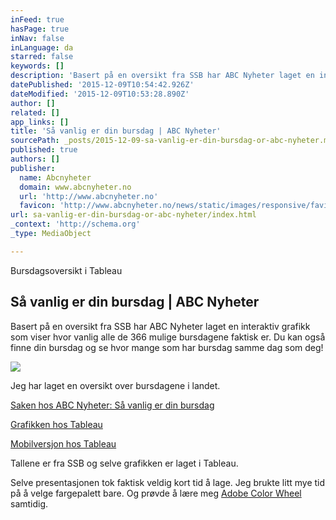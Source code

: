 ```yaml
---
inFeed: true
hasPage: true
inNav: false
inLanguage: da
starred: false
keywords: []
description: 'Basert på en oversikt fra SSB har ABC Nyheter laget en interaktiv grafikk som viser hvor vanlig alle de 366 mulige bursdagene faktisk er. Du kan også finne din bursdag og se hvor mange som har bursdag samme dag som deg! Surfer du på stor skjerm: Men surfer du på mobil: 1.'
datePublished: '2015-12-09T10:54:42.926Z'
dateModified: '2015-12-09T10:53:28.890Z'
author: []
related: []
app_links: []
title: 'Så vanlig er din bursdag | ABC Nyheter'
sourcePath: _posts/2015-12-09-sa-vanlig-er-din-bursdag-or-abc-nyheter.md
published: true
authors: []
publisher:
  name: Abcnyheter
  domain: www.abcnyheter.no
  url: 'http://www.abcnyheter.no'
  favicon: 'http://www.abcnyheter.no/news/static/images/responsive/favicons/favicon.ico'
url: sa-vanlig-er-din-bursdag-or-abc-nyheter/index.html
_context: 'http://schema.org'
_type: MediaObject

---
```

Bursdagsoversikt i Tableau

<article style=""><h1>Så vanlig er din bursdag | ABC Nyheter</h1><p>Basert på en oversikt fra SSB har ABC Nyheter laget en interaktiv grafikk som viser hvor vanlig alle de 366 mulige bursdagene faktisk er. Du kan også finne din bursdag og se hvor mange som har bursdag samme dag som deg! </p><img src="http://pipr.startsiden.no/abcn/resized/972x/drp//2015/11/25/194946697/1/stor/2204446.jpg" /></article>

Jeg har laget en oversikt over bursdagene i landet.

[Saken hos ABC Nyheter: Så vanlig er din bursdag][0]

[Grafikken hos Tableau][1]

[Mobilversjon hos Tableau][2]

Tallene er fra SSB og selve grafikken er laget i Tableau.

Selve presentasjonen tok faktisk veldig kort tid å lage. Jeg brukte litt mye tid på å velge fargepalett bare. Og prøvde å lære meg [Adobe Color Wheel ][3]samtidig.

[0]: http://www.abcnyheter.no/livet/familien/2015/11/29/194941470/sa-vanlig-er-din-bursdag
[1]: https://public.tableau.com/views/vanligste_bursdag/bursdag?:embed=y&%3B:display_count=yes&%3B:showTabs=y&%3B:showVizHome=no
[2]: https://public.tableau.com/views/vanligste_bursdag/bursdag_mobil?:embed=y&%3B:display_count=yes&%3B:showTabs=y&%3B:showVizHome=no
[3]: https://color.adobe.com/nb/create/color-wheel/?base=2&rule=Analogous&selected=2&name=Mitt%20Color-tema&mode=rgb&rgbvalues=1,0.6986525681946676,0.9163415478504828,0.91,0.5692882708402218,0.8180440742379108,1,0.4732327534262343,0.8618960379948251,0.93,0.24551710750146932,0.7558321934104016,0.81,0.16771129016520347,0.6515276757704171&swatchOrder=4,3,2,1,0